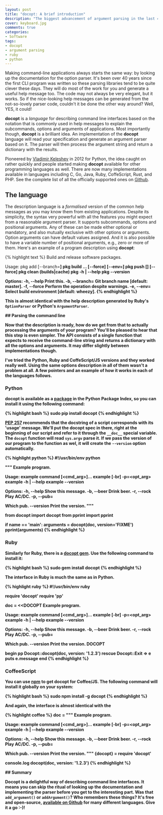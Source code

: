 ```yaml
---
layout: post
title: "docopt: A brief introduction"
description: "The biggest advancement of argument parsing in the last 40 years"
cover: keyboard.jpg
comments: true
categories:
- Software
tags:
- docopt
- argument parsing
- ruby
- python
---
```


Making command-line applications always starts the same way: by looking up the
documentation for the option parser. It's been over 40 years since the first
CLI program was written so these parsing libraries tend to be quite clever
these days. They will do most of the work for you and generate a useful help
message too. The code may not always be very elegant, but it works. So if the
nice-looking help messages can be generated from the not-so-lovely parser code,
couldn't it be done the other way around? Well, YES, it could!

**docopt** is a _language_ for describing command line interfaces based on the
notation that is commonly used in help messages to explain the subcommands,
options and arguments of applications. Most importantly though, **docopt** is a
brilliant idea. An implementation of the **docopt** language will read your
specification and generate an argument parser based on it. The parser will then
process the argument string and return a dictionary with the results.

Pioneered by [Vladimir Keleshev](https://twitter.com/keleshev) in 2012 for
Python, the idea caught on rather quickly and people started making **docopt**
available for other programming languages as well. There are now many
implementations available in languages including C, Go, Java, Ruby,
CoffeScript, Rust, and PHP. See the complete list of all the officially
supported ones on [Github](https://github.com/docopt).

## The language

The description language is a _formalised_ version of the common help messages
as you may know them from existing applications. Despite its simplicity, the
syntax very powerful with all the features you might expect from a reasonable
argument parser. It supports subcommands, options and positional arguments. Any
of these can be made either optional or mandatory, and also mutually exclusive
with other options or arguments. Option arguments can have default values
assigned. And it is also possible to have a variable number of positional
arguments, e.g., zero or more of them. Here's an example of a program
description using **docopt**:

{% highlight text %}
Build and release software packages.

Usage:
  pkg add <repository> [--branch=<b>]
  pkg build <name>... [--force] [--env=<env>]
  pkg push <name> [<suite>] [--force]
  pkg clean (builds|cache)
  pkg -h | --help
  pkg --version

Options:
  -h, --help        Print this.
  -b, --branch=<b>  Git branch name [default: master].
  -f, --force       Perform the operation despite warnings.
  -e, --env=<e>     Select build environment [default: wheezy].
{% endhighlight %}

This is almost identical with the help description generated by Ruby's
`OptionParser` or Python's `ArgumentParser`.

## Parsing the command line

Now that the description is ready, how do we get from that to actually
processing the arguments of your program? You'll be pleased to hear that this
step is even simpler. The API consists of a **single function** that expects to
receive the command-line string and returns a dictionary with all the options
and arguments. It may differ slightly between implementations though.

I've tried the Python, Ruby and CoffeScript/JS versions and they worked really
well. Using the same options description in all of them wasn't a problem at
all. A few pointers and an example of how it works in each of the languages
follows.

### Python

**docopt** is available as a [package](https://pypi.python.org/pypi/docopt) in
the Python Package Index, so you can install it using the following command:

{% highlight bash %}
sudo pip install docopt
{% endhighlight %}

[PEP 257](https://www.python.org/dev/peps/pep-0257/) recommends that the
docstring of a script corresponds with its 'usage' message. We'll put the
**docopt** spec in there, right at the beginning of our script and refer to
it through the `__doc__` special variable. The `docopt` function will read
`sys.argv` parse it. If we pass the version of our program to the function
as wel, it will create the `--version` option automatically.

{% highlight python %}
#!/usr/bin/env python

"""
Example program.

Usage:
  example command [<cmd_arg>]...
  example [-br] -p=<opt_arg> <argument>
  example -h | --help
  example --version

 Options:
   -h, --help       Show this message.
   -b, --beer       Drink beer.
   -r, --rock       Play AC/DC.
   -p, --pub=<p>    Which pub.
   --version        Print the version.
"""

from docopt import docopt
from pprint import pprint

if __name__ == '__main__':
    arguments = docopt(__doc__, version='FIXME')
    pprint(arguments)
{% endhighlight %}

### Ruby

Similarly for Ruby, there is a [docopt gem](https://rubygems.org/gems/docopt).
Use the following command to install it:

{% highlight bash %}
sudo gem install docopt
{% endhighlight %}

The interface in Ruby is much the same as in Python.

{% highlight ruby %}
#!/usr/bin/env ruby

require 'docopt'
require 'pp'

doc = <<DOCOPT
Example program.

Usage:
  example command [<cmd_arg>]...
  example [-br] -p=<opt_arg> <argument>
  example -h | --help
  example --version

 Options:
   -h, --help       Show this message.
   -b, --beer       Drink beer.
   -r, --rock       Play AC/DC.
   -p, --pub=<p>    Which pub.
   --version        Print the version.
DOCOPT

begin
  pp Docopt::docopt(doc, version: '1.2.3')
rescue Docopt::Exit => e
  puts e.message
end
{% endhighlight %}

### CoffeeScript

You can use [npm](https://www.npmjs.com/) to get **docopt** for Coffee/JS.
The following command will install it globally on your system:

{% highlight bash %}
sudo npm install -g docopt
{% endhighlight %}

And again, the interface is almost identical with the

{% highlight coffee %}
doc = """
Example program.

Usage:
  example command [<cmd_arg>]...
  example [-br] -p=<opt_arg> <argument>
  example -h | --help
  example --version

 Options:
   -h, --help       Show this message.
   -b, --beer       Drink beer.
   -r, --rock       Play AC/DC.
   -p, --pub=<p>    Which pub.
   --version        Print the version.
"""
{docopt} = require 'docopt'

console.log docopt(doc, version: '1.2.3')
{% endhighlight %}

## Summary

Docopt is a delightful way of describing command line interfaces. It means you
can skip the ritual of looking up the documentation and implementing the parser
before you get to the interesting part. Was that `add_argument()` or
`addArgument()`? Who remembers these things? It's free and open-source,
[available on Github](https://github.com/docopt) for many different languages.
Give it a go :-)!
